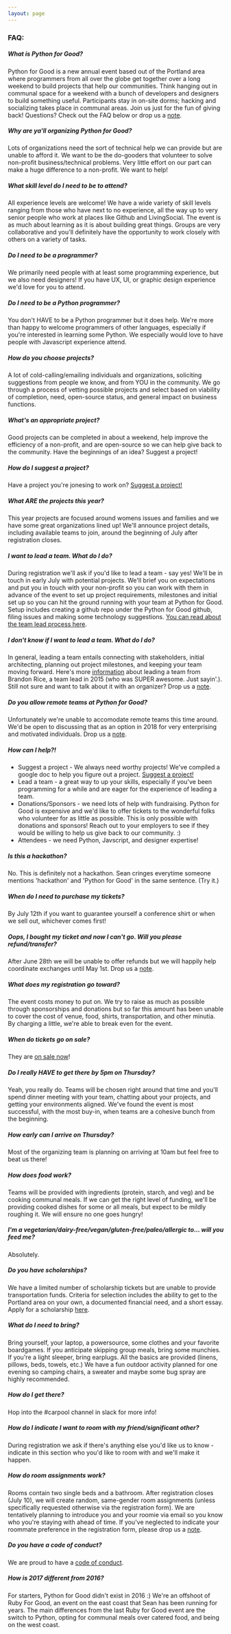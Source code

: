 ```yaml
---
layout: page
---
```


### FAQ:

##### What is Python for Good?

Python for Good is a new annual event based out of the Portland area where programmers from all over the globe get together over a long weekend to build projects that help our communities. Think hanging out in communal space for a weekend with a bunch of developers and designers to build something useful. Participants stay in on-site dorms; hacking and socializing takes place in communal areas. Join us just for the fun of giving back! Questions? Check out the FAQ below or drop us a <a href="mailto:{{ site.data.constants.contact_email }}">note</a>.

##### Why are ya'll organizing Python for Good?

Lots of organizations need the sort of technical help we can provide but are unable to afford it. We want to be the do-gooders that volunteer to solve non-profit business/technical problems. Very little effort on our part can make a huge difference to a non-profit. We want to help!
<!-- Inception story here -->

##### What skill level do I need to be to attend?

All experience levels are welcome! We have a wide variety of skill
levels ranging from those who have next to no experience, all the way up to very
senior people who work at places like Github and LivingSocial. The event is as
much about learning as it is about building great things. Groups are very
collaborative and you'll definitely have the opportunity to work closely with
others on a variety of tasks.

##### Do I need to be a programmer?

We primarily need people with at least some programming experience, but we also need designers! If you have UX, UI, or graphic design experience we'd love for you to attend.

##### Do I need to be a Python programmer?

You don't HAVE to be a Python programmer but it does help. We're more than happy
to welcome programmers of other languages, especially if you're interested in
learning some Python. We especially would love to have people with Javascript
experience attend.

##### How do you choose projects?

A lot of cold-calling/emailing individuals and organizations, soliciting
suggestions from people we know, and from YOU in the community. We go through a
process of vetting possible projects and select based on viability of
completion, need, open-source status, and general impact on business functions.

##### What's an appropriate project?

Good projects can be completed in about a weekend, help improve the efficiency
of a non-profit, and are open-source so we can help give back to the community.
Have the beginnings of an idea? Suggest a project!

##### How do I suggest a project?

Have a project you're jonesing to work on? <a href="https://docs.google.com/forms/d/e/1FAIpQLSeDhmp0I_qW08biCxt0uMwvAkWmLvwkWefZ4_Yt9NgEASKBrA/viewform"><i class="fa fa-heart-o fa-1x"></i>Suggest a project!</a>

##### What ARE the projects this year?

This year projects are focused around womens issues and families and we have some great organizations lined up! We'll announce project details, including available teams to join, around the beginning of July after registration closes.

##### I want to lead a team. What do I do?

During registration we'll ask if you'd like to lead a team - say yes! We'll be
in touch in early July with potential projects. We'll brief you on
expectations and put you in touch with your non-profit so you can work with them
in advance of the event to set up project requirements, milestones and initial
set up so you can hit the ground running with your team at Python for Good. Setup
includes creating a github repo under the Python for Good github, filing issues
and making some technology
suggestions. [You can read about the team lead process here](/team-leads).

##### I don't know if I want to lead a team. What do I do?

In general, leading a team entails connecting with stakeholders, initial architecting, planning out project milestones, and keeping your team moving forward. Here's more <a href="http://www.blrice.net/blog/2014/08/09/lessons-learned-at-Code-for-good/">information</a> about leading a team from Brandon Rice, a team lead in 2015 (who was SUPER awesome. Just sayin'.). Still not sure and want to talk about it with an organizer? Drop us a <a href="mailto:{{ site.data.constants.contact_email }}">note</a>.

##### Do you allow remote teams at Python for Good?

Unfortunately we're unable to accomodate remote teams this time around. We'd be open to discussing that as an option in 2018 for very enterprising and motivated individuals. Drop us a <a href="mailto:{{ site.data.constants.contact_email }}">note</a>.

##### How can I help?!

* Suggest a project - We always need worthy projects! We've compiled a google doc to help you figure out a project. <a href="https://docs.google.com/forms/d/e/1FAIpQLSeDhmp0I_qW08biCxt0uMwvAkWmLvwkWefZ4_Yt9NgEASKBrA/viewform"><i class="fa fa-heart-o fa-1x"></i>Suggest a project!</a>
* Lead a team - a great way to up your skills, especially if you've been programming for a while and are eager for the experience of leading a team.
* Donations/Sponsors - we need lots of help with fundraising. Python for Good is expensive and we'd like to offer tickets to the wonderful folks who volunteer for as little as possible. This is only possible with donations and sponsors! Reach out to your employers to see if they would be willing to help us give back to our community. :)
* Attendees - we need Python, Javscript, and designer expertise!

##### Is this a hackathon?

No. This is definitely not a hackathon. Sean cringes everytime someone mentions 'hackathon' and 'Python for Good' in the same sentence. (Try it.)

##### When do I need to purchase my tickets?

By July 12th if you want to guarantee yourself a conference shirt or when we sell out, whichever comes first!

##### Oops, I bought my ticket and now I can't go. Will you please refund/transfer?

After June 28th we will be unable to offer refunds but we will happily help coordinate exchanges until May 1st. Drop us a <a href="mailto:{{ site.data.constants.contact_email }}">note</a>.

##### What does my registration go toward?

The event costs money to put on. We try to raise as much as possible through sponsorships and donations but so far this amount has been unable to cover the cost of venue, food, shirts, transportation, and other minutia. By charging a little, we're able to break even for the event.

##### When do tickets go on sale?

They are [on sale now](https://ti.to/codeforgood/code-for-good)!

##### Do I really HAVE to get there by 5pm on Thursday?

Yeah, you really do. Teams will be chosen right around that time and you'll spend dinner meeting with your team, chatting about your projects, and getting your environments aligned. We've found the event is most successful, with the most buy-in, when teams are a cohesive bunch from the beginning.

##### How early can I arrive on Thursday?

Most of the organizing team is planning on arriving at 10am but feel free to beat us there!

##### How does food work?

Teams will be provided with ingredients (protein, starch, and veg) and be
cooking communal meals. If we can get the right level of funding, we'll be
providing cooked dishes for some or all meals, but expect to be mildly roughing
it. We will ensure no one goes hungry!

##### I'm a vegetarian/dairy-free/vegan/gluten-free/paleo/allergic to... will you feed me?

Absolutely. 

##### Do you have scholarships?

We have a limited number of scholarship tickets but are unable to provide transportation funds. Criteria for selection includes the ability to get to the Portland area on your own, a documented financial need, and a short essay. Apply for a scholarship [here](https://docs.google.com/forms/d/1M3PJepMOZcqUcIN81Ju7YEeXpQKhYWnSWnmgeZTX33w/viewform#start=openform).

##### What do I need to bring?

Bring yourself, your laptop, a powersource, some clothes and your favorite
boardgames. If you anticipate skipping group meals, bring some munchies. If
you're a light sleeper, bring earplugs. All the basics are provided (linens,
pillows, beds, towels, etc.) We have a fun outdoor activity planned for one
evening so camping chairs, a sweater and maybe some bug spray are highly
recommended.

##### How do I get there?

Hop into the #carpool channel in slack for more info!

##### How do I indicate I want to room with my friend/significant other?

During registration we ask if there's anything else you'd like us to know - indicate in this section who you'd like to room with and we'll make it happen.

##### How do room assignments work?

Rooms contain two single beds and a bathroom. After registration closes (July 10), we will create random, same-gender room assignments (unless specifically requested otherwise via the registration form). We are tentatively planning to introduce you and your roomie via email so you know who you're staying with ahead of time. If you've neglected to indicate your roommate preference in the registration form, please drop us a <a href="mailto:{{ site.data.constants.contact_email }}">note</a>.

##### Do you have a code of conduct?

We are proud to have a <a href="/coc">code of conduct</a>.

##### How is 2017 different from 2016?

For starters, Python for Good didn't exist in 2016 :) We're an offshoot of Ruby
For Good, an event on the east coast that Sean has been running for years. The
main differences from the last Ruby for Good event are the switch to Python,
opting for communal meals over catered food, and being on the west coast.

